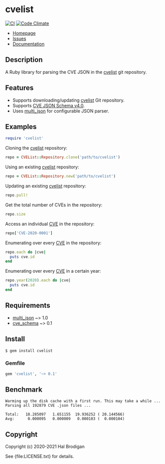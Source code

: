 # cvelist

[![CI](https://github.com/postmodern/cvelist.rb/actions/workflows/ruby.yml/badge.svg)](https://github.com/postmodern/cvelist.rb/actions/workflows/ruby.yml)
[![Code Climate](https://codeclimate.com/github/postmodern/cvelist.rb.svg)](https://codeclimate.com/github/postmodern/cvelist.rb)

* [Homepage](https://github.com/postmodern/cvelist.rb#readme)
* [Issues](https://github.com/postmodern/cvelist.rb/issues)
* [Documentation](http://rubydoc.info/gems/cvelist/frames)

## Description

A Ruby library for parsing the CVE JSON in the [cvelist] git repository.

## Features

* Supports downloading/updating [cvelist] Git repository.
* Supports [CVE JSON Schema v4.0][1].
* Uses [multi_json] for configurable JSON parser.

## Examples

```ruby
require 'cvelist'
```

Cloning the [cvelist] repository:

```ruby
repo = CVEList::Repository.clone('path/to/cvelist')
```

Using an existing [cvelist] repository:

```ruby
repo = CVEList::Repository.new('path/to/cvelist')
```

Updating an existing [cvelist] repository:

```ruby
repo.pull!
```

Get the total number of CVEs in the repository:

```ruby
repo.size
```

Access an individual [CVE] in the repository:

```ruby
repo['CVE-2020-0001']
```

Enumerating over every [CVE] in the repository:

```ruby
repo.each do |cve|
  puts cve.id
end
```

Enumerating over every [CVE] in a certain year:

```ruby
repo.year(2020).each do |cve|
  puts cve.id
end
```

## Requirements

* [multi_json] ~> 1.0
* [cve_schema] ~> 0.1

## Install

```shell
$ gem install cvelist
```

### Gemfile

```ruby
gem 'cvelist', '~> 0.1'
```

## Benchmark

    Warming up the disk cache with a first run. This may take a while ...
    Parsing all 192879 CVE .json files ...
    
    Total:	 18.285097   1.651155  19.936252 ( 20.144566)
    Avg:	  0.000095   0.000009   0.000103 (  0.000104)

## Copyright

Copyright (c) 2020-2021 Hal Brodigan

See {file:LICENSE.txt} for details.

[cvelist]: https://github.com/CVEProject/cvelist
[1]: https://github.com/CVEProject/cve-schema/blob/master/schema/v4.0/DRAFT-JSON-file-format-v4.md

[multi_json]: https://github.com/intridea/multi_json#readme
[cve_schema]: https://github.com/postmodern/cve_schema.rb#readme

[CVE]: https://rubydoc.info/gems/cve_schema/CVESchema/CVE/frames
